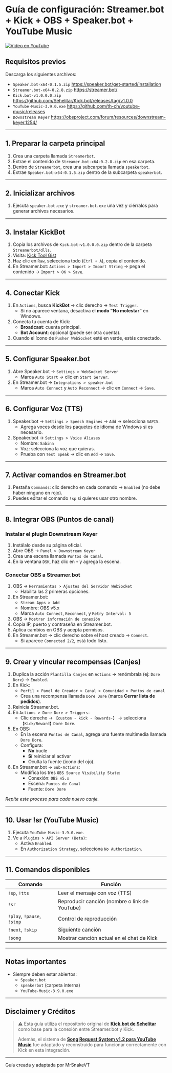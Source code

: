 # Guía de configuración: Streamer.bot + Kick + OBS + Speaker.bot + YouTube Music

[![Video en YouTube](https://img.youtube.com/vi/YOzUVz0EuMU/0.jpg)](https://youtu.be/YOzUVz0EuMU)



## Requisitos previos

Descarga los siguientes archivos:

- `Speaker.bot-x64-0.1.5.zip` https://speaker.bot/get-started/installation
- `Streamer.bot-x64-0.2.8.zip` https://streamer.bot/
- `Kick.bot-v1.0.0.0.zip` https://github.com/Sehelitar/Kick.bot/releases/tag/v1.0.0
- `YouTube-Music-3.9.0.exe` https://github.com/th-ch/youtube-music/releases
- `Downstream Keyer` https://obsproject.com/forum/resources/downstream-keyer.1254/

---

## 1. Preparar la carpeta principal

1. Crea una carpeta llamada `Streamerbot`.
2. Extrae el contenido de `Streamer.bot-x64-0.2.8.zip` en esa carpeta.
3. Dentro de `Streamerbot`, crea una subcarpeta llamada `speakerbot`.
4. Extrae `Speaker.bot-x64-0.1.5.zip` dentro de la subcarpeta `speakerbot`.

---

## 2. Inicializar archivos

1. Ejecuta `speaker.bot.exe` y `streamer.bot.exe` una vez y ciérralos para generar archivos necesarios.

---

## 3. Instalar KickBot

1. Copia los archivos de `Kick.bot-v1.0.0.0.zip` dentro de la carpeta `Streamerbot/dlls`.
2. Visita: [Kick Tool Gist](https://gist.github.com/mrsnakke/ac7cad47ede0b71447d5b6654de2b396)
3. Haz clic en `Raw`, selecciona todo (`Ctrl + A`), copia el contenido.
4. En Streamer.bot: `Actions > Import > Import String` → pega el contenido → `Import > OK > Save`.

---

## 4. Conectar Kick

1. En `Actions`, busca **KickBot** → clic derecho → `Test Trigger`.
   - Si no aparece ventana, desactiva el **modo "No molestar"** en Windows.
2. Conecta tu cuenta de Kick:
   - **Broadcast**: cuenta principal.
   - **Bot Account**: opcional (puede ser otra cuenta).
3. Cuando el ícono de `Pusher WebSocket` esté en verde, estás conectado.

---

## 5. Configurar Speaker.bot

1. Abre Speaker.bot → `Settings > WebSocket Server`
   - Marca `Auto Start` → clic en `Start Server`.
2. En Streamer.bot → `Integrations > speaker.bot`
   - Marca `Auto Connect` y `Auto Reconnect` → clic en `Connect` → `Save`.

---

## 6. Configurar Voz (TTS)

1. Speaker.bot → `Settings > Speech Engines` → `Add` → selecciona `SAPI5`.
   - Agrega voces desde los paquetes de idioma de Windows si es necesario.
2. Speaker.bot → `Settings > Voice Aliases`
   - Nombre: `Sabina`
   - Voz: selecciona la voz que quieras.
   - Prueba con `Test Speak` → clic en `Add` → `Save`.

---

## 7. Activar comandos en Streamer.bot

1. Pestaña `Commands`: clic derecho en cada comando → `Enabled` (no debe haber ninguno en rojo).
2. Puedes editar el comando `!sp` si quieres usar otro nombre.

---

## 8. Integrar OBS (Puntos de canal)

### Instalar el plugin Downstream Keyer

1. Instálalo desde su página oficial.
2. Abre OBS → `Panel > Downstream Keyer`
3. Crea una escena llamada `Puntos de Canal`.
4. En la ventana `DSK`, haz clic en `+` y agrega la escena.

### Conectar OBS a Streamer.bot

1. OBS → `Herramientas > Ajustes del Servidor WebSocket`
   - Habilita las 2 primeras opciones.
2. En Streamer.bot:
   - `Stream Apps > Add`
   - Nombre: OBS v5.x
   - Marca `Auto Connect`, `Reconnect`, y `Retry Interval: 5`
3. OBS → `Mostrar información de conexión`
4. Copia IP, puerto y contraseña en Streamer.bot.
5. Aplica cambios en OBS y acepta permisos.
6. En Streamer.bot → clic derecho sobre el host creado → `Connect`.
   - Si aparece `Connected 2/2`, está todo listo.

---

## 9. Crear y vincular recompensas (Canjes)

1. Duplica la acción `Plantilla Canjes` en `Actions` → renómbrala (ej: `Dore Dore`) → `Enabled`.
2. En Kick:
   - `Perfil > Panel de Creador > Canal > Comunidad > Puntos de canal`
   - Crea una recompensa llamada `Dore Dore` (marca **Cerrar lista de pedidos**).
3. Reinicia Streamer.bot.
4. En `Actions > Dore Dore > Triggers`:
   - Clic derecho → `【custom - kick - Rewards-】` → selecciona `【Kick/Reward】Dore Dore`.
5. En OBS:
   - En la escena `Puntos de Canal`, agrega una fuente multimedia llamada `Dore Dore`.
   - Configura:
     - **No** bucle
     - **Sí** reiniciar al activar
     - Oculta la fuente (icono del ojo).
6. En Streamer.bot → `Sub-Actions`:
   - Modifica los tres `OBS Source Visibility State`:
     - Conexión: `OBS v5.x`
     - Escena: `Puntos de Canal`
     - Fuente: `Dore Dore`

_Repite este proceso para cada nuevo canje._

---

## 10. Usar !sr (YouTube Music)

1. Ejecuta `YouTube-Music-3.9.0.exe`.
2. Ve a `Plugins > API Server (Beta)`:
   - Activa `Enabled`.
   - En `Authorization Strategy`, selecciona `No Authorization`.

---

## 11. Comandos disponibles

| Comando            | Función                                       |
|--------------------|-----------------------------------------------|
| `!sp`, `!tts`      | Leer el mensaje con voz (TTS)                 |
| `!sr`              | Reproducir canción (nombre o link de YouTube) |
| `!play`, `!pause`, `!stop` | Control de reproducción          |
| `!next`, `!skip`   | Siguiente canción                             |
| `!song`            | Mostrar canción actual en el chat de Kick     |

---

## Notas importantes

- Siempre deben estar abiertos:
  - `Speaker.bot`
  - `speakerbot` (carpeta interna)
  - `YouTube-Music-3.9.0.exe`

---

## Disclaimer y Créditos

> ⚠️ Esta guía utiliza el repositorio original de **[Kick.bot de Sehelitar](https://github.com/Sehelitar/Kick.bot/releases/tag/v1.0.0)** como base para la conexión entre Streamer.bot y Kick.  
>  
> Además, el sistema de **[Song Request System v1.2 para YouTube Music](https://extensions.streamer.bot/t/song-request-system-v1-2-youtube-music/2743)** fue adaptado y reconstruido para funcionar correctamente con Kick en esta integración.

---

Guía creada y adaptada por MrSnakeVT
